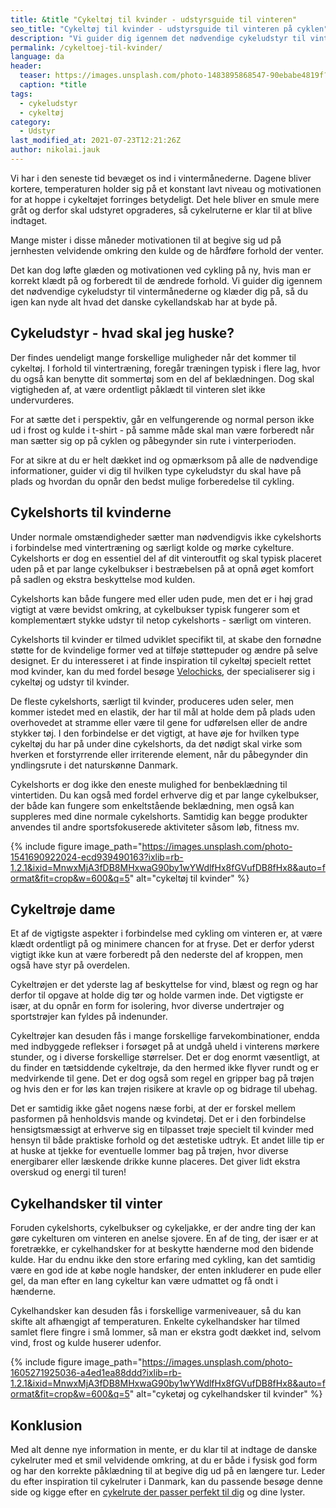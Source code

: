 ```yaml
---
title: &title "Cykeltøj til kvinder - udstyrsguide til vinteren"
seo_title: "Cykeltøj til kvinder - udstyrsguide til vinteren på cyklen"
description: "Vi guider dig igennem det nødvendige cykeludstyr til vintermånederne og klæder dig på, så du igen kan nyde alt hvad det danske cykellandskab har at byde på. "
permalink: /cykeltoej-til-kvinder/
language: da
header:
  teaser: https://images.unsplash.com/photo-1483895868547-90ebabe4819f?ixlib=rb-1.2.1&ixid=MnwxMjA3fDB8MHxwaG90by1wYWdlfHx8fGVufDB8fHx8&auto=format&fit=crop&h=300&w=400&q=60
  caption: *title
tags:
  - cykeludstyr
  - cykeltøj
category:
  - Udstyr
last_modified_at: 2021-07-23T12:21:26Z
author: nikolai.jauk
---
```


Vi har i den seneste tid bevæget os ind i vintermånederne. Dagene bliver kortere, temperaturen holder sig på et konstant lavt niveau og motivationen for at hoppe i cykeltøjet forringes betydeligt. Det hele bliver en smule mere gråt og derfor skal udstyret opgraderes, så cykelruterne er klar til at blive indtaget.

Mange mister i disse måneder motivationen til at begive sig ud på jernhesten velvidende omkring den kulde og de hårdføre forhold der venter.

Det kan dog løfte glæden og motivationen ved cykling på ny, hvis man er korrekt klædt på og forberedt til de ændrede forhold. Vi guider dig igennem det nødvendige cykeludstyr til vintermånederne og klæder dig på, så du igen kan nyde alt hvad det danske cykellandskab har at byde på.

## Cykeludstyr - hvad skal jeg huske?

Der findes uendeligt mange forskellige muligheder når det kommer til cykeltøj. I forhold til vintertræning, foregår træningen typisk i flere lag, hvor du også kan benytte dit sommertøj som en del af beklædningen. Dog skal vigtigheden af, at være ordentligt påklædt til vinteren slet ikke undervurderes.

For at sætte det i perspektiv, går en velfungerende og normal person ikke ud i frost og kulde i t-shirt - på samme måde skal man være forberedt når man sætter sig op på cyklen og påbegynder sin rute i vinterperioden.

For at sikre at du er helt dækket ind og opmærksom på alle de nødvendige informationer, guider vi dig til hvilken type cykeludstyr du skal have på plads og hvordan du opnår den bedst mulige forberedelse til cykling.

## Cykelshorts til kvinderne

Under normale omstændigheder sætter man nødvendigvis ikke cykelshorts i forbindelse med vintertræning og særligt kolde og mørke cykelture. Cykelshorts er dog en essentiel del af dit vinteroutfit og skal typisk placeret uden på et par lange cykelbukser i bestræbelsen på at opnå øget komfort på sadlen og ekstra beskyttelse mod kulden.

Cykelshorts kan både fungere med eller uden pude, men det er i høj grad vigtigt at være bevidst omkring, at cykelbukser typisk fungerer som et komplementært stykke udstyr til netop cykelshorts - særligt om vinteren.

Cykelshorts til kvinder er tilmed udviklet specifikt til, at skabe den fornødne støtte for de kvindelige former ved at tilføje støttepuder og ændre på selve designet. Er du interesseret i at finde inspiration til cykeltøj specielt rettet mod kvinder, kan du med fordel besøge [Velochicks](https://velochicks.com/?utm_source=cykelruter.dk&utm_medium=referral&utm_campaign=leads), der specialiserer sig i cykeltøj og udstyr til kvinder.

De fleste cykelshorts, særligt til kvinder, produceres uden seler, men kommer istedet med en elastik, der har til mål at holde dem på plads uden overhovedet at stramme eller være til gene for udførelsen eller de andre stykker tøj. I den forbindelse er det vigtigt, at have øje for hvilken type cykeltøj du har på under dine cykelshorts, da det nødigt skal virke som hverken et forstyrrende eller irriterende element, når du påbegynder din yndlingsrute i det naturskønne Danmark.

Cykelshorts er dog ikke den eneste mulighed for benbeklædning til vintertiden. Du kan også med fordel erhverve dig et par lange cykelbukser, der både kan fungere som enkeltstående beklædning, men også kan suppleres med dine normale cykelshorts. Samtidig kan begge produkter anvendes til andre sportsfokuserede aktiviteter såsom løb, fitness mv.

{% include figure image_path="https://images.unsplash.com/photo-1541690922024-ecd939490163?ixlib=rb-1.2.1&ixid=MnwxMjA3fDB8MHxwaG90by1wYWdlfHx8fGVufDB8fHx8&auto=format&fit=crop&w=600&q=5" alt="cykeltøj til kvinder" %}

## Cykeltrøje dame

Et af de vigtigste aspekter i forbindelse med cykling om vinteren er, at være klædt ordentligt på og minimere chancen for at fryse. Det er derfor yderst vigtigt ikke kun at være forberedt på den nederste del af kroppen, men også have styr på overdelen.

Cykeltrøjen er det yderste lag af beskyttelse for vind, blæst og regn og har derfor til opgave at holde dig tør og holde varmen inde. Det vigtigste er især, at du opnår en form for isolering, hvor diverse undertrøjer og sportstrøjer kan fyldes på indenunder.

Cykeltrøjer kan desuden fås i mange forskellige farvekombinationer, endda med indbyggede reflekser i forsøget på at undgå uheld i vinterens mørkere stunder, og i diverse forskellige størrelser. Det er dog enormt væsentligt, at du finder en tætsiddende cykeltrøje, da den hermed ikke flyver rundt og er medvirkende til gene. Det er dog også som regel en gripper bag på trøjen og hvis den er for løs kan trøjen risikere at kravle op og bidrage til ubehag.

Det er samtidig ikke gået nogens næse forbi, at der er forskel mellem pasformen på henholdsvis mande og kvindetøj. Det er i den forbindelse hensigtsmæssigt at erhverve sig en tilpasset trøje specielt til kvinder med hensyn til både praktiske forhold og det æstetiske udtryk. Et andet lille tip er at huske at tjekke for eventuelle lommer bag på trøjen, hvor diverse energibarer eller læskende drikke kunne placeres. Det giver lidt ekstra overskud og energi til turen!

## Cykelhandsker til vinter

Foruden cykelshorts, cykelbukser og cykeljakke, er der andre ting der kan gøre cykelturen om vinteren en anelse sjovere. En af de ting, der især er at foretrække, er cykelhandsker for at beskytte hænderne mod den bidende kulde. Har du endnu ikke den store erfaring med cykling, kan det samtidig være en god ide at købe nogle handsker, der enten inkluderer en pude eller gel, da man efter en lang cykeltur kan være udmattet og få ondt i hænderne.

Cykelhandsker kan desuden fås i forskellige varmeniveauer, så du kan skifte alt afhængigt af temperaturen. Enkelte cykelhandsker har tilmed samlet flere fingre i små lommer, så man er ekstra godt dækket ind, selvom vind, frost og kulde huserer udenfor.

{% include figure image_path="https://images.unsplash.com/photo-1605271925036-a4ed1ea88ddd?ixlib=rb-1.2.1&ixid=MnwxMjA3fDB8MHxwaG90by1wYWdlfHx8fGVufDB8fHx8&auto=format&fit=crop&w=600&q=5" alt="cyketøj og cykelhandsker til kvinder" %}

## Konklusion

Med alt denne nye information in mente, er du klar til at indtage de danske cykelruter med et smil velvidende omkring, at du er både i fysisk god form og har den korrekte påklædning til at begive dig ud på en længere tur. Leder du efter inspiration til cykelruter i Danmark, kan du passende besøge denne side og kigge efter en [cykelrute der passer perfekt til dig](/cykelruter-danmark/) og dine lyster.
